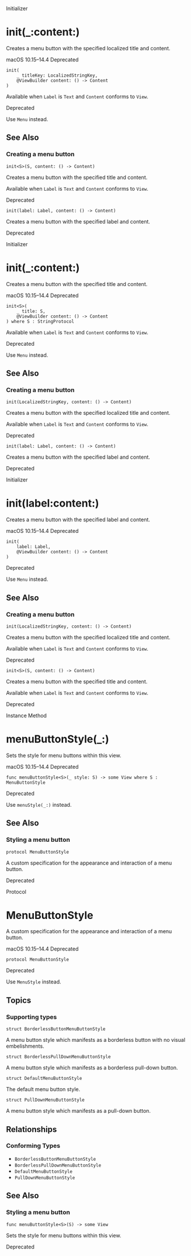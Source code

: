 Initializer

# init(_:content:)

Creates a menu button with the specified localized title and content.

macOS 10.15–14.4  Deprecated

    
    
    init(
        _ titleKey: LocalizedStringKey,
        @ViewBuilder content: () -> Content
    )

Available when `Label` is `Text` and `Content` conforms to `View`.

Deprecated

Use `Menu` instead.

## See Also

### Creating a menu button

`init<S>(S, content: () -> Content)`

Creates a menu button with the specified title and content.

Available when `Label` is `Text` and `Content` conforms to `View`.

Deprecated

`init(label: Label, content: () -> Content)`

Creates a menu button with the specified label and content.

Deprecated

Initializer

# init(_:content:)

Creates a menu button with the specified title and content.

macOS 10.15–14.4  Deprecated

    
    
    init<S>(
        _ title: S,
        @ViewBuilder content: () -> Content
    ) where S : StringProtocol

Available when `Label` is `Text` and `Content` conforms to `View`.

Deprecated

Use `Menu` instead.

## See Also

### Creating a menu button

`init(LocalizedStringKey, content: () -> Content)`

Creates a menu button with the specified localized title and content.

Available when `Label` is `Text` and `Content` conforms to `View`.

Deprecated

`init(label: Label, content: () -> Content)`

Creates a menu button with the specified label and content.

Deprecated

Initializer

# init(label:content:)

Creates a menu button with the specified label and content.

macOS 10.15–14.4  Deprecated

    
    
    init(
        label: Label,
        @ViewBuilder content: () -> Content
    )

Deprecated

Use `Menu` instead.

## See Also

### Creating a menu button

`init(LocalizedStringKey, content: () -> Content)`

Creates a menu button with the specified localized title and content.

Available when `Label` is `Text` and `Content` conforms to `View`.

Deprecated

`init<S>(S, content: () -> Content)`

Creates a menu button with the specified title and content.

Available when `Label` is `Text` and `Content` conforms to `View`.

Deprecated

Instance Method

# menuButtonStyle(_:)

Sets the style for menu buttons within this view.

macOS 10.15–14.4  Deprecated

    
    
    func menuButtonStyle<S>(_ style: S) -> some View where S : MenuButtonStyle
    

Deprecated

Use `menuStyle(_:)` instead.

## See Also

### Styling a menu button

`protocol MenuButtonStyle`

A custom specification for the appearance and interaction of a menu button.

Deprecated

Protocol

# MenuButtonStyle

A custom specification for the appearance and interaction of a menu button.

macOS 10.15–14.4  Deprecated

    
    
    protocol MenuButtonStyle

Deprecated

Use `MenuStyle` instead.

## Topics

### Supporting types

`struct BorderlessButtonMenuButtonStyle`

A menu button style which manifests as a borderless button with no visual
embelishments.

`struct BorderlessPullDownMenuButtonStyle`

A menu button style which manifests as a borderless pull-down button.

`struct DefaultMenuButtonStyle`

The default menu button style.

`struct PullDownMenuButtonStyle`

A menu button style which manifests as a pull-down button.

## Relationships

### Conforming Types

  * `BorderlessButtonMenuButtonStyle`
  * `BorderlessPullDownMenuButtonStyle`
  * `DefaultMenuButtonStyle`
  * `PullDownMenuButtonStyle`

## See Also

### Styling a menu button

`func menuButtonStyle<S>(S) -> some View`

Sets the style for menu buttons within this view.

Deprecated

